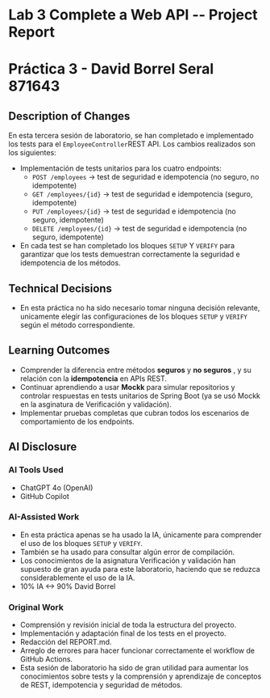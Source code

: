 # Lab 3 Complete a Web API -- Project Report
# Práctica 3 - David Borrel Seral 871643

## Description of Changes
En esta tercera sesión de laboratorio, se han completado e implementado los tests para el `EmployeeController`REST API.
Los cambios realizados son los siguientes:

- Implementación de tests unitarios para los cuatro endpoints:
  - `POST /employees` → test de seguridad e idempotencia (no seguro, no idempotente)
  - `GET /employees/{id}` → test de seguridad e idempotencia (seguro, idempotente)
  - `PUT /employees/{id}` → test de seguridad e idempotencia (no seguro, idempotente)
  - `DELETE /employees/{id}` → test de seguridad e idempotencia (no seguro, idempotente)
- En cada test se han completado los bloques `SETUP` Y `VERIFY` para garantizar que los tests demuestran correctamente
  la seguridad e idempotencia de los métodos.

## Technical Decisions
- En esta práctica no ha sido necesario tomar ninguna decisión relevante, unicamente elegir las configuraciones de los bloques
 `SETUP` y `VERIFY` según el método correspondiente.

## Learning Outcomes
- Comprender la diferencia entre métodos **seguros** y **no seguros** , y su relación con la **idempotencia** en APIs REST.
- Continuar aprendiendo a usar **Mockk** para simular repositorios y controlar respuestas en tests unitarios de Spring Boot
  (ya se usó Mockk en la asginatura de Verificación y validación).
- Implementar pruebas completas que cubran todos los escenarios de comportamiento de los endpoints.

## AI Disclosure
### AI Tools Used
- ChatGPT 4o (OpenAI)
- GitHub Copilot

### AI-Assisted Work
- En esta práctica apenas se ha usado la IA, únicamente para comprender el uso de los bloques `SETUP` y `VERIFY`.
- También se ha usado para consultar algún error de compilación.
- Los conocimientos de la asignatura Verificación y validación han supuesto de gran ayuda para este laboratorio,
 haciendo que se reduzca considerablemente el uso de la IA.
- 10% IA <-> 90% David Borrel

### Original Work
- Comprensión y revisión inicial de toda la estructura del proyecto.
- Implementación y adaptación final de los tests en el proyecto.
- Redacción del REPORT.md.
- Arreglo de errores para hacer funcionar correctamente el workflow de GitHub Actions.
- Esta sesión de laboratorio ha sido de gran utilidad para aumentar los conocimientos sobre tests y la comprensión y
 aprendizaje de conceptos de REST, idempotencia y seguridad de métodos.